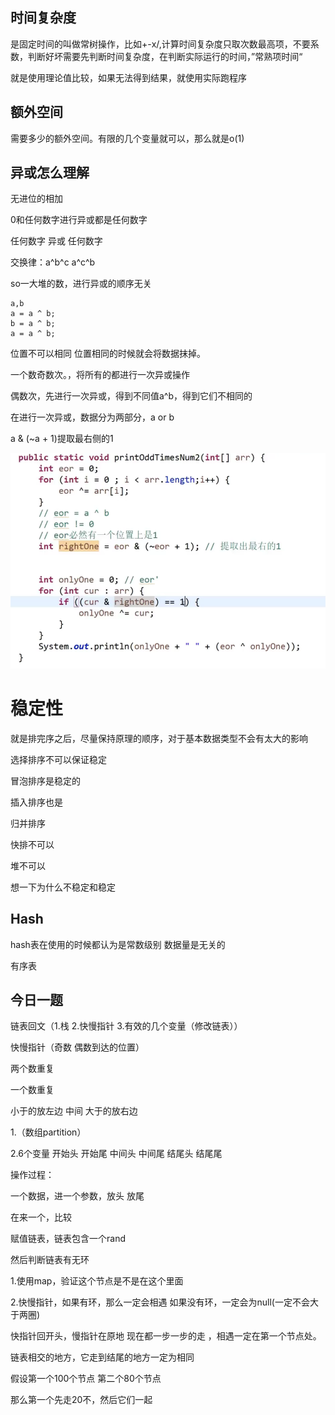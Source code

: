 ## 时间复杂度

是固定时间的叫做常树操作，比如+-x/,计算时间复杂度只取次数最高项，不要系数，判断好坏需要先判断时间复杂度，在判断实际运行的时间，”常熟项时间“

就是使用理论值比较，如果无法得到结果，就使用实际跑程序

## 额外空间

需要多少的额外空间。有限的几个变量就可以，那么就是o(1)



## 异或怎么理解

无进位的相加

0和任何数字进行异或都是任何数字    

任何数字 异或  任何数字     

交换律：a^b^c  a^c^b  

so一大堆的数，进行异或的顺序无关 

```jav
a,b
a = a ^ b;
b = a ^ b;
a = a ^ b;
```

位置不可以相同   位置相同的时候就会将数据抹掉。



一个数奇数次。，将所有的都进行一次异或操作

偶数次，先进行一次异或，得到不同值a^b，得到它们不相同的

在进行一次异或，数据分为两部分，a or b



a & (~a + 1)提取最右侧的1

![image-20211212224611396](Untitled.assets/image-20211212224611396.png)

# 稳定性

就是排完序之后，尽量保持原理的顺序，对于基本数据类型不会有太大的影响

选择排序不可以保证稳定

冒泡排序是稳定的

插入排序也是

归并排序  

快排不可以

堆不可以

想一下为什么不稳定和稳定



## Hash

hash表在使用的时候都认为是常数级别  数据量是无关的



有序表









## 今日一题

链表回文（1.栈  2.快慢指针   3.有效的几个变量（修改链表））

快慢指针（奇数  偶数到达的位置）

两个数重复

一个数重复



小于的放左边   中间   大于的放右边

1.（数组partition）

2.6个变量  开始头  开始尾    中间头  中间尾    结尾头  结尾尾

操作过程：

一个数据，进一个参数，放头  放尾    

在来一个，比较



赋值链表，链表包含一个rand





然后判断链表有无环

1.使用map，验证这个节点是不是在这个里面

2.快慢指针，如果有环，那么一定会相遇   如果没有环，一定会为null(一定不会大于两圈)

快指针回开头，慢指针在原地  现在都一步一步的走 ，相遇一定在第一个节点处。



链表相交的地方，它走到结尾的地方一定为相同

假设第一个100个节点  第二个80个节点   

那么第一个先走20不，然后它们一起